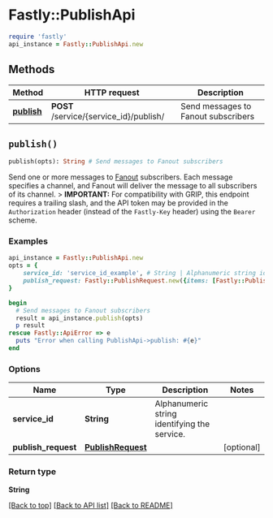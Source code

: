 # Fastly::PublishApi


```ruby
require 'fastly'
api_instance = Fastly::PublishApi.new
```

## Methods

| Method | HTTP request | Description |
| ------ | ------------ | ----------- |
| [**publish**](PublishApi.md#publish) | **POST** /service/{service_id}/publish/ | Send messages to Fanout subscribers |


## `publish()`

```ruby
publish(opts): String # Send messages to Fanout subscribers
```

Send one or more messages to [Fanout](https://www.fastly.com/documentation/learning/concepts/real-time-messaging/fanout) subscribers. Each message specifies a channel, and Fanout will deliver the message to all subscribers of its channel. > **IMPORTANT:** For compatibility with GRIP, this endpoint requires a trailing slash, and the API token may be provided in the `Authorization` header (instead of the `Fastly-Key` header) using the `Bearer` scheme. 

### Examples

```ruby
api_instance = Fastly::PublishApi.new
opts = {
    service_id: 'service_id_example', # String | Alphanumeric string identifying the service.
    publish_request: Fastly::PublishRequest.new({items: [Fastly::PublishItem.new({channel: 'channel_example', formats: Fastly::PublishItemFormats.new})]}), # PublishRequest | 
}

begin
  # Send messages to Fanout subscribers
  result = api_instance.publish(opts)
  p result
rescue Fastly::ApiError => e
  puts "Error when calling PublishApi->publish: #{e}"
end
```

### Options

| Name | Type | Description | Notes |
| ---- | ---- | ----------- | ----- |
| **service_id** | **String** | Alphanumeric string identifying the service. |  |
| **publish_request** | [**PublishRequest**](PublishRequest.md) |  | [optional] |

### Return type

**String**

[[Back to top]](#) [[Back to API list]](../../README.md#endpoints)
[[Back to README]](../../README.md)
